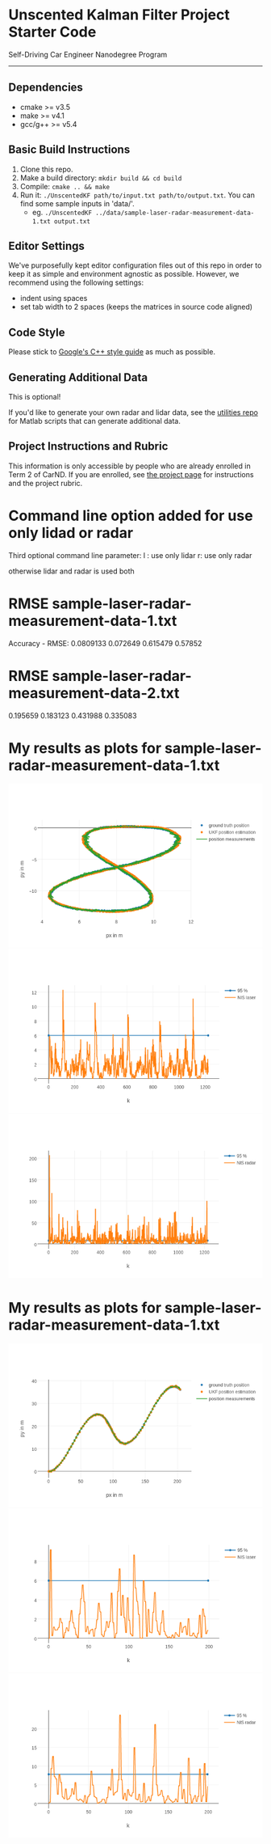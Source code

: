 # Unscented Kalman Filter Project Starter Code
Self-Driving Car Engineer Nanodegree Program

---

## Dependencies

* cmake >= v3.5
* make >= v4.1
* gcc/g++ >= v5.4

## Basic Build Instructions

1. Clone this repo.
2. Make a build directory: `mkdir build && cd build`
3. Compile: `cmake .. && make`
4. Run it: `./UnscentedKF path/to/input.txt path/to/output.txt`. You can find
   some sample inputs in 'data/'.
    - eg. `./UnscentedKF ../data/sample-laser-radar-measurement-data-1.txt output.txt`

## Editor Settings

We've purposefully kept editor configuration files out of this repo in order to
keep it as simple and environment agnostic as possible. However, we recommend
using the following settings:

* indent using spaces
* set tab width to 2 spaces (keeps the matrices in source code aligned)

## Code Style

Please stick to [Google's C++ style guide](https://google.github.io/styleguide/cppguide.html) as much as possible.

## Generating Additional Data

This is optional!

If you'd like to generate your own radar and lidar data, see the
[utilities repo](https://github.com/udacity/CarND-Mercedes-SF-Utilities) for
Matlab scripts that can generate additional data.

## Project Instructions and Rubric

This information is only accessible by people who are already enrolled in Term 2
of CarND. If you are enrolled, see [the project page](https://classroom.udacity.com/nanodegrees/nd013/parts/40f38239-66b6-46ec-ae68-03afd8a601c8/modules/0949fca6-b379-42af-a919-ee50aa304e6a/lessons/c3eb3583-17b2-4d83-abf7-d852ae1b9fff/concepts/4d0420af-0527-4c9f-a5cd-56ee0fe4f09e)
for instructions and the project rubric.

# Command line option added for use only lidad or radar
Third optional command line parameter:
l : use only lidar
r:  use only radar

otherwise lidar and radar is used both


# RMSE sample-laser-radar-measurement-data-1.txt
Accuracy - RMSE:
0.0809133
0.072649
0.615479
0.57852


# RMSE sample-laser-radar-measurement-data-2.txt
0.195659
0.183123
0.431988
0.335083

# My results as plots for sample-laser-radar-measurement-data-1.txt

[//]: # (Image References)
[image1]: curve1.png
[image2]: nis_laser1.png
[image3]: nis_radar1.png
[image4]: curve2.png
[image5]: nis_laser2.png
[image6]: nis_radar2.png

![alt text][image1]
![alt text][image2]
![alt text][image3]

# My results as plots for sample-laser-radar-measurement-data-1.txt
![alt text][image4]
![alt text][image5]
![alt text][image6]
